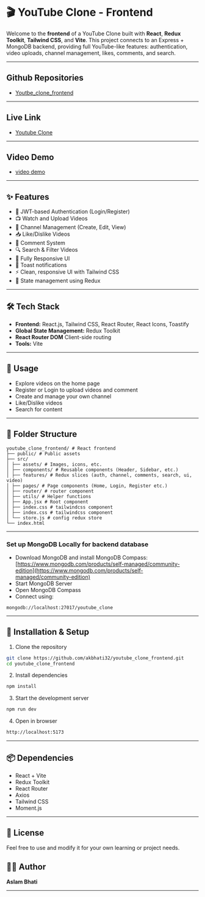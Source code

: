# 🎬 YouTube Clone - Frontend

Welcome to the **frontend** of a YouTube Clone built with **React**, **Redux Toolkit**, **Tailwind CSS**, and **Vite**. This project connects to an Express + MongoDB backend, providing full YouTube-like features: authentication, video uploads, channel management, likes, comments, and search.

---

## Github Repositories

- [Youtbe_clone_frontend](https://github.com/akbhati32/youtube_clone_frontend.git)

---

## Live Link

- [Youtube Clone](https://youtube-clone-frontend-blue.vercel.app)

---

## Video Demo
- [video demo](https://res.cloudinary.com/dqnqkvncm/video/upload/v1757001845/Final-VEED_eymtso.mp4)

---

## ✨ Features

- 🔐 JWT-based Authentication (Login/Register)
- 📺 Watch and Upload Videos
- 👤 Channel Management (Create, Edit, View)
- 📥 Like/Dislike Videos
- 💬 Comment System
- 🔍 Search & Filter Videos
- 📱 Fully Responsive UI
- 💬 Toast notifications
- ⚡ Clean, responsive UI with Tailwind CSS
- 🔄 State management using Redux

---

## 🛠️ Tech Stack

- **Frontend:** React.js, Tailwind CSS, React Router, React Icons, Toastify
- **Global State Management:**  Redux Toolkit
- **React Router DOM**  Client-side routing
- **Tools:**  Vite

---

## 🧪 Usage

- Explore videos on the home page
- Register or Login to upload videos and comment
- Create and manage your own channel
- Like/Dislike videos
- Search for content

---

## 📁 Folder Structure

```
youtube_clone_frontend/ # React frontend
├── public/ # Public assets
├── src/
│ ├── assets/ # Images, icons, etc.
│ ├── components/ # Reusable components (Header, Sidebar, etc.)
│ ├── features/ # Redux slices (auth, channel, comments, search, ui, video)
│ ├── pages/ # Page components (Home, Login, Register etc.)
│ ├── router/ # router component
│ ├── utils/ # Helper functions
│ ├── App.jsx # Root component
│ ├── index.css # tailwindcss component
│ ├── index.css # tailwindcss component
│ └── store.js # config redux store
└── index.html
```

---

### Set up MongoDB Locally for backend database

- Download MongoDB and install MongoDB Compass: [https://www.mongodb.com/products/self-managed/community-edition](https://www.mongodb.com/products/self-managed/community-edition)
- Start MongoDB Server
- Open MongoDB Compass
- Connect using:

```
mongodb://localhost:27017/youtube_clone
```

---

## 🚀 Installation & Setup

1.  Clone the repository

```sh
git clone https://github.com/akbhati32/youtube_clone_frontend.git
cd youtube_clone_frontend
```

2. Install dependencies

```sh
npm install
```

3. Start the development server

```sh
npm run dev
```

4. Open in browser

```sh
http://localhost:5173
```

---

## 📦 Dependencies

- React + Vite
- Redux Toolkit
- React Router
- Axios
- Tailwind CSS
- Moment.js

---

## 📄 License
Feel free to use and modify it for your own learning or project needs.

## 🙋‍♂️ Author
**Aslam Bhati**

---
